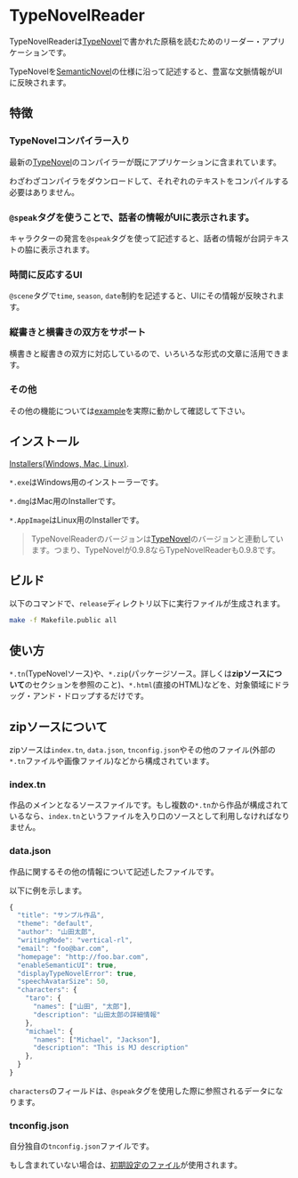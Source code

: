 # TypeNovelReader

TypeNovelReaderは[TypeNovel](https://github.com/tategakibunko/TypeNovel)で書かれた原稿を読むためのリーダー・アプリケーションです。

TypeNovelを[SemanticNovel](https://github.com/tategakibunko/SemanticNovel)の仕様に沿って記述すると、豊富な文脈情報がUIに反映されます。

## 特徴

### TypeNovelコンパイラー入り

最新の[TypeNovel](https://github.com/tategakibunko/TypeNovel)のコンパイラーが既にアプリケーションに含まれています。

わざわざコンパイラをダウンロードして、それぞれのテキストをコンパイルする必要はありません。

### `@speak`タグを使うことで、話者の情報がUIに表示されます。

キャラクターの発言を`@speak`タグを使って記述すると、話者の情報が台詞テキストの脇に表示されます。

### 時間に反応するUI

`@scene`タグで`time`, `season`, `date`制約を記述すると、UIにその情報が反映されます。

### 縦書きと横書きの双方をサポート

横書きと縦書きの双方に対応しているので、いろいろな形式の文章に活用できます。

### その他

その他の機能については[example](https://github.com/tategakibunko/TypeNovelReader/tree/master/release)を実際に動かして確認して下さい。

## インストール

[Installers(Windows, Mac, Linux)](https://github.com/tategakibunko/TypeNovelReader/tree/master/release).

`*.exe`はWindows用のインストーラーです。

`*.dmg`はMac用のInstallerです。

`*.AppImage`はLinux用のInstallerです。

> TypeNovelReaderのバージョンは[TypeNovel](https://github.com/tategakibunko/TypeNovel)のバージョンと連動しています。つまり、TypeNovelが0.9.8ならTypeNovelReaderも0.9.8です。

## ビルド

以下のコマンドで、`release`ディレクトリ以下に実行ファイルが生成されます。

```bash
make -f Makefile.public all
```


## 使い方

`*.tn`(TypeNovelソース)や、`*.zip`(パッケージソース。詳しくは**zipソースについて**のセクションを参照のこと)、`*.html`(直接のHTML)などを、対象領域にドラッグ・アンド・ドロップするだけです。

## zipソースについて

zipソースは`index.tn`, `data.json`, `tnconfig.json`やその他のファイル(外部の`*.tn`ファイルや画像ファイル)などから構成されています。

### index.tn

作品のメインとなるソースファイルです。もし複数の`*.tn`から作品が構成されているなら、`index.tn`というファイルを入り口のソースとして利用しなければなりません。

### data.json

作品に関するその他の情報について記述したファイルです。

以下に例を示します。

```javascript
{
  "title": "サンプル作品",
  "theme": "default",
  "author": "山田太郎",
  "writingMode": "vertical-rl",
  "email": "foo@bar.com",
  "homepage": "http://foo.bar.com",
  "enableSemanticUI": true,
  "displayTypeNovelError": true,
  "speechAvatarSize": 50,
  "characters": {
    "taro": {
      "names": ["山田", "太郎"],
      "description": "山田太郎の詳細情報"
    },
    "michael": {
      "names": ["Michael", "Jackson"],
      "description": "This is MJ description"
    },
  }
}
```

`characters`のフィールドは、`@speak`タグを使用した際に参照されるデータになります。

### tnconfig.json

自分独自の`tnconfig.json`ファイルです。

もし含まれていない場合は、[初期設定のファイル](tnc/config/init.tnconfig.json)が使用されます。
